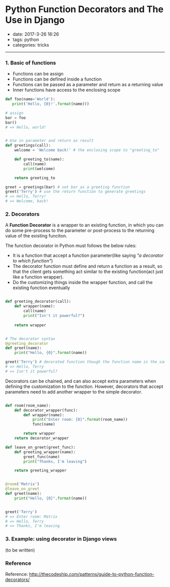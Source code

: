 # Python Function Decorators and The Use in Django

- date: 2017-3-26 16:26
- tags: python
- categories: tricks

---------

### 1. Basic of functions

 * Functions can be assign
 * Functions can be defined inside a function
 * Functions can be passed as a parameter and return as a returning value
 * Inner functions have access to the enclosing scope

```python
def foo(name='World'):
   print('Hello, {0}!'.format(name)))

# assign
bar = foo
bar()
# => Hello, world!


# Use in parameter and return as result
def greetings(call):
    welcome = 'Welcome back!' # the enclosing scope to "greeting_to"

    def greeting_to(name):
        call(name)
        print(welcome)

    return greeting_to

greet = greetings(bar) # set bar as a greeting function
greet('Terry') # use the return function to generate greetings
# => Hello, Terry!
# => Welcome, back!

```

### 2. Decorators

A **Function Decorator** is a wrapper to an existing function, in which you can do some pre-process to the parameter or post-process to the returning value of the existing funciton.

The function decorator in Python must follows the below rules:

 * It is a function that accept a function parameter(like saying _"a decorator to which function"_)
 * The decorator function must define and return a function as a result, so that the client gets something act similar to the existing function(act just like a function wrapper). 
 * Do the customizing things inside the wrapper function, and call the existing function eventually


```python

def greeting_decorator(call):
    def wrapper(name):
        call(name)
        print("Isn't it powerful?")
        
    return wrapper


# The decorator syntax
@greeting_decorator
def greet(name):
    print("Hello, {0}".format(name))

greet('Terry') # decorated function though the function name is the same as defined
# => Hello, Terry 
# => Isn't it powerful?

```

Decorators can be chained, and can also accept extra parameters when defining the customization to the function. However, decorators that accept parameters need to add another wrapper to the simple decorator.


```python

def room(room_name):
    def decorator_wrapper(func):
        def wrapper(name):
            print("Enter room: {0}".format(room_name))
            func(name)

        return wrapper
    return decorator_wrapper

def leave_on_greet(greet_func):
    def greeting_wrapper(name):
        greet_func(name)
        print("Thanks, I'm leaving")

    return greeting_wrapper


@room('Matrix')
@leave_on_greet
def greet(name):
    print("Hello, {0}".format(name))


greet('Terry')
# => Enter room: Matrix
# => Hello, Terry
# => Thanks, I'm leaving


```



### 3. Example: using decorator in Django views

(to be written)



### Reference

Reference: <http://thecodeship.com/patterns/guide-to-python-function-decorators/>

